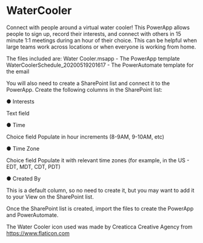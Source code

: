 # WaterCooler
Connect with people around a virtual water cooler!
This PowerApp allows people to sign up, record their interests, and connect with others in 15 minute 1:1 meetings during an hour of their choice. This can be helpful when large teams work across locations or when everyone is working from home.

The files included are:
Water Cooler.msapp - The PowerApp template
WaterCoolerSchedule_20200519201617 - The PowerAutomate template for the email

You will also need to create a SharePoint list and connect it to the PowerApp. 
Create the following columns in the SharePoint list:

● Interests

  Text field

● Time

  Choice field
  Populate in hour increments (8-9AM, 9-10AM, etc)

● Time Zone

  Choice field
  Populate it with relevant time zones (for example, in the US - EDT, MDT, CDT, PDT)
  
● Created By

  This is a default column, so no need to create it, but you may want to add it to your View on the SharePoint list.

Once the SharePoint list is created, import the files to create the PowerApp and PowerAutomate.

The Water Cooler icon used was made by Creaticca Creative Agency from https://www.flaticon.com
